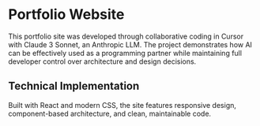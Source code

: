 # Portfolio Website

This portfolio site was developed through collaborative coding in Cursor with Claude 3 Sonnet, an Anthropic LLM. The project demonstrates how AI can be effectively used as a programming partner while maintaining full developer control over architecture and design decisions.

## Technical Implementation
Built with React and modern CSS, the site features responsive design, component-based architecture, and clean, maintainable code.
